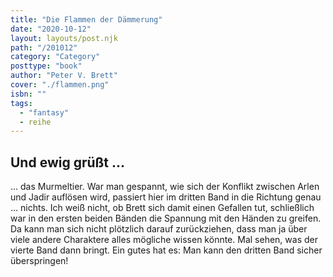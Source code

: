 ```yaml
---
title: "Die Flammen der Dämmerung"
date: "2020-10-12"
layout: layouts/post.njk
path: "/201012"
category: "Category"
posttype: "book"
author: "Peter V. Brett"
cover: "./flammen.png"
isbn: ""
tags:
  - "fantasy"
  - reihe
---
```

## Und ewig grüßt ...

... das Murmeltier. War man gespannt, wie sich der Konflikt zwischen Arlen und Jadir auflösen wird, passiert hier im dritten Band in die Richtung genau ... nichts. Ich weiß nicht, ob Brett sich damit einen Gefallen tut, schließlich war in den ersten beiden Bänden die Spannung mit den Händen zu greifen. Da kann man sich nicht plötzlich darauf zurückziehen, dass man ja über viele andere Charaktere alles mögliche wissen könnte. Mal sehen, was der vierte Band dann bringt. Ein gutes hat es: Man kann den dritten Band sicher überspringen!
